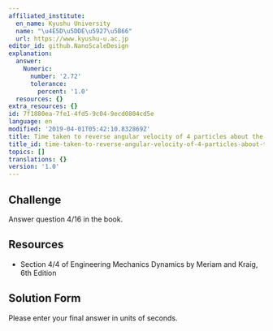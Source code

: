 ```yaml
---
affiliated_institute:
  en_name: Kyushu University
  name: "\u4E5D\u5DDE\u5927\u5B66"
  url: https://www.kyushu-u.ac.jp
editor_id: github.NanoScaleDesign
explanation:
  answer:
    Numeric:
      number: '2.72'
      tolerance:
        percent: '1.0'
  resources: {}
extra_resources: {}
id: 7f1880ea-7fe1-4fd5-9c04-9ecd0804cd5e
language: en
modified: '2019-04-01T05:42:10.832869Z'
title: Time taken to reverse angular velocity of 4 particles about the origin
title_id: time-taken-to-reverse-angular-velocity-of-4-particles-about-the-origin
topics: []
translations: {}
version: '1.0'
---
```


## Challenge
Answer question 4/16 in the book.


## Resources
- Section 4/4 of Engineering Mechanics Dynamics by Meriam and Kraig, 6th Edition


## Solution Form
Please enter your final answer in units of seconds.
